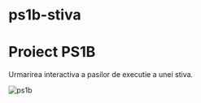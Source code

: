 # ps1b-stiva
# Proiect PS1B
Urmarirea interactiva a pasilor de executie a unei stiva.

![ps1b](https://user-images.githubusercontent.com/114824366/210570399-df58706e-ac46-4c1f-b76f-6e3ab0e11ad0.png)
